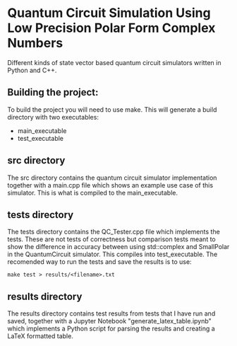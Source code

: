 # Quantum Circuit Simulation Using Low Precision Polar Form Complex Numbers

Different kinds of state vector based quantum circuit simulators written in Python and C++.

## Building the project: 
To build the project you will need to use make. This will generate a build directory with two executables: 
- main_executable
- test_executable

## src directory
The src directory contains the quantum circuit simulator implementation together with a main.cpp file which shows an example use case of this simulator. This is what is compiled to the main_executable. 

## tests directory
The tests directory contains the QC_Tester.cpp file which implements the tests. These are not tests of correctness but comparison tests meant to show the difference in accuracy between using std::complex and SmallPolar in the QuantumCircuit simulator. This compiles into test_executable. The recomended way to run the tests and save the results is to use:
```shell
make test > results/<filename>.txt
```

## results directory
The results directory contains test results from tests that I have run and saved, together with a Jupyter Notebook "generate_latex_table.ipynb" which implements a Python script for parsing the results and creating a LaTeX formatted table. 